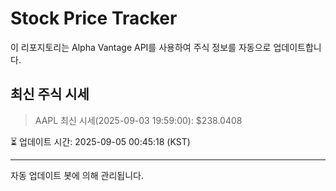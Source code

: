 
# Stock Price Tracker

이 리포지토리는 Alpha Vantage API를 사용하여 주식 정보를 자동으로 업데이트합니다.

## 최신 주식 시세
> AAPL 최신 시세(2025-09-03 19:59:00): $238.0408

⏳ 업데이트 시간: 2025-09-05 00:45:18 (KST)

---
자동 업데이트 봇에 의해 관리됩니다.
